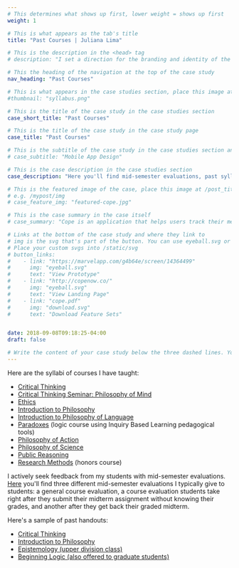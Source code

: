 ```yaml
---
# This determines what shows up first, lower weight = shows up first
weight: 1

# This is what appears as the tab's title
title: "Past Courses | Juliana Lima"

# This is the description in the <head> tag
# description: "I set a direction for the branding and identity of the product and crafted a functioning prototype ready for usability testing and development."

# This the heading of the navigation at the top of the case study
nav_heading: "Past Courses"

# This is what appears in the case studies section, place this image at the /static/img folder
#thumbnail: "syllabus.png"

# This is the title of the case study in the case studies section
case_short_title: "Past Courses"

# This is the title of the case study in the case study page
case_title: "Past Courses"

# This is the subtitle of the case study in the case studies section and the case study page
# case_subtitle: "Mobile App Design"

# This is the case description in the case studies section
case_description: "Here you'll find mid-semester evaluations, past syllabi and handouts of courses I taught at Azim Premji University, Ashoka University, and UCSB."

# This is the featured image of the case, place this image at /post_title_here/img folder
# e.g. /mypost/img
# case_feature_img: "featured-cope.jpg"

# This is the case summary in the case itself
# case_summary: "Cope is an application that helps users track their mental health. Progress is measured through the use of a check-in system, calendar, medicine tracker and a summary dashboard. I created a minimum viable product for this application."

# Links at the bottom of the case study and where they link to
# img is the svg that's part of the button. You can use eyeball.svg or download.svg
# Place your custom svgs into /static/svg
# button_links:
#    - link: "https://marvelapp.com/g4b64e/screen/14364499"
#      img: "eyeball.svg"
#      text: "View Prototype"
#    - link: "http://copenow.co/"
#      img: "eyeball.svg"
#      text: "View Landing Page"
#    - link: "cope.pdf"
#      img: "download.svg"
#      text: "Download Feature Sets"


date: 2018-09-08T09:18:25-04:00
draft: false

# Write the content of your case study below the three dashed lines. You can use markdown and raw HTML.
---
```

Here are the syllabi of courses I have taught:



<ul>
  <li><a href="Phil3_M16_syllabus.pdf" target="blank">Critical Thinking</a></li>
  <li><a href="cts_1072_s20_syllabus.pdf" target="blank">Critical Thinking Seminar: Philosophy of Mind</a></li>
  <li><a href="ethics_F21_syllabus.pdf" target="blank">Ethics</a></li>
  <li><a href="phi_1000_S21_syllabus.pdf" target="blank">Introduction to Philosophy</a></li>
  <li><a href="phi_2300_s20_syllabus.pdf" target="blank">Introduction to Philosophy of Language</a></li>
  <li><a href="paradoxes_F22_syllabus.pdf" target="blank">Paradoxes</a> (logic course using Inquiry Based Learning pedagogical tools)</li>
  <li><a href="phi_4631_S21_syllabus.pdf" target="blank">Philosophy of Action</a></li>
  <li><a href="phil_sci_F21_syllabus.pdf" target="blank">Philosophy of Science</a></li>
  <li><a href="pre_S23_syllabus.pdf" target="blank">Public Reasoning</a></li>
  <li><a href="research_methods_S22_syllabus.pdf" target="blank">Research Methods</a> (honors course)</li>
</ul>



I actively seek feedback from my students with mid-semester evaluations. <a href="Mid-semester_Evaluation.pdf" target="blank">Here</a> you'll find three different mid-semester evaluations I typically give to students: a general course evaluation, a course evaluation students take right after they submit their midterm assignment without knowing their grades, and another after they get back their graded midterm. 

Here's a sample of past handouts: 

<ul>
  <li><a href="ta_ct\ta_ct.pdf" target="blank">Critical Thinking</a></li>
  <li><a href="ta_intro_to_phil\ta_intro_to_phil.pdf" target="blank">Introduction to Philosophy</a></li>
  <li><a href="ta_epistemology\ta_epistemology.pdf" target="blank">Epistemology (upper division class)</a></li>
  <li> <a href="ta_logic\ta_phil183_w13_quantifiers_kalish.pdf" target="blank"> Beginning Logic (also offered to graduate students)</a></li>
</ul>
